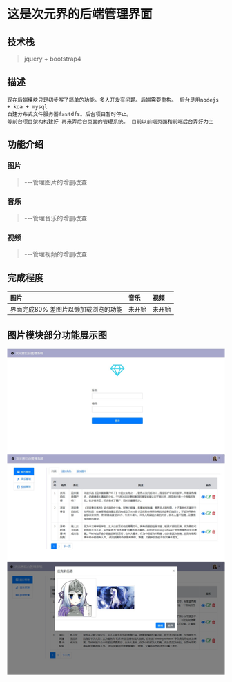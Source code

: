 # 这是次元界的后端管理界面

## 技术栈
> jquery + bootstrap4

## 描述
    现在后端模块只是初步写了简单的功能。多人开发有问题。后端需要重构。 后台是用nodejs + koa + mysql  
    自建分布式文件服务器fastdfs。后台项目暂时停止。  
    等前台项目架构构建好 再来弄后台页面的管理系统。 目前以前端页面和前端后台弄好为主

## 功能介绍

### 图片
>  ---管理图片的增删改查

### 音乐
>  ---管理音乐的增删改查

### 视频
>  ---管理视频的增删改查

## 完成程度

|图片|音乐|视频|
|:---|:---|:---|
|界面完成80% 差图片以懒加载浏览的功能|未开始|未开始|
## 图片模块部分功能展示图
![Image text](./readme-img/backend1.jpg) 
![Image text](./readme-img/backend2.jpg) 
![Image text](./readme-img/backend3.jpg) 
